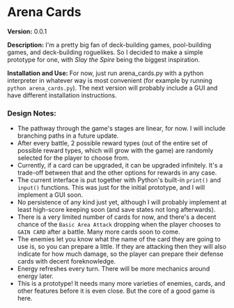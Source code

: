 # Arena Cards

**Version:** 0.0.1

**Description:** I'm a pretty big fan of deck-building games, pool-building games, and deck-building roguelikes. So I decided to make a simple prototype for one, with *Slay the Spire* being the biggest inspiration.

**Installation and Use:** For now, just run arena_cards.py with a python interpreter in whatever way is most convenient (for example by running `python arena_cards.py`). The next version will probably include a GUI and have different installation instructions.

### **Design Notes:** 
* The pathway through the game's stages are linear, for now. I will include branching paths in a future update.
* After every battle, 2 possible reward types (out of the entire set of possible reward types, which will grow with the game) are randomly selected for the player to choose from.
* Currently, if a card can be upgraded, it can be upgraded infinitely. It's a trade-off between that and the other options for rewards in any case.
* The current interface is put together with Python's built-in `print()` and `input()` functions. This was just for the initial prototype, and I will implement a GUI soon. 
* No persistence of any kind just yet, although I will probably implement at least high-score keeping soon (and save states not long afterwards).
* There is a very limited number of cards for now, and there's a decent chance of the `Basic Area Attack` dropping when the player chooses to `GAIN CARD` after a battle. Many more cards soon to come.
* The enemies let you know what the name of the card they are going to use is, so you can prepare a little. If they are attacking then they will also indicate for how much damage, so the player can prepare their defense cards with decent foreknowledge. 
* Energy refreshes every turn. There will be more mechanics around energy later.
* This is a prototype! It needs many more varieties of enemies, cards, and other features before it is even close. But the core of a good game is here.
